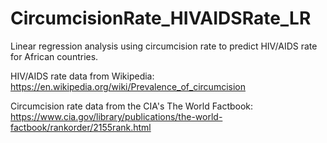 # CircumcisionRate_HIVAIDSRate_LR
Linear regression analysis using circumcision rate to predict HIV/AIDS rate for African countries. 

HIV/AIDS rate data from Wikipedia: 
  https://en.wikipedia.org/wiki/Prevalence_of_circumcision
  
Circumcision rate data from the CIA's The World Factbook:
  https://www.cia.gov/library/publications/the-world-factbook/rankorder/2155rank.html

